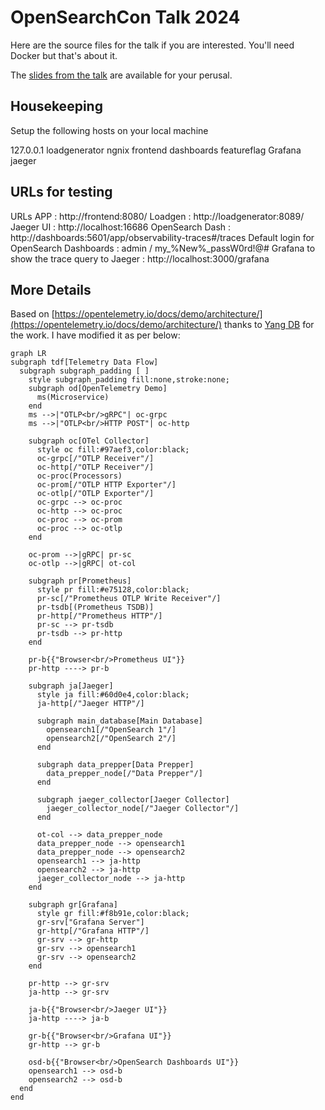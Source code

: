 # OpenSearchCon Talk 2024

Here are the source files for the talk if you are interested. You'll need Docker but that's about it.

The [slides from the talk](https://docs.google.com/presentation/d/1p7WQU7mr_r8eZacuRsqkiNSWl5uYGjbg/edit?usp=sharing&ouid=112537560294655090119&rtpof=true&sd=true) are available for your perusal. 

## Housekeeping

Setup the following hosts on your local machine

127.0.0.1 loadgenerator ngnix frontend dashboards featureflag Grafana jaeger

## URLs for testing
URLs
APP : http://frontend:8080/
Loadgen : http://loadgenerator:8089/
Jaeger UI : http://localhost:16686
OpenSearch Dash : http://dashboards:5601/app/observability-traces#/traces
  Default login for OpenSearch Dashboards : admin / my_%New%_passW0rd!@#
Grafana to show the trace query to Jaeger : http://localhost:3000/grafana

## More Details

Based on [https://opentelemetry.io/docs/demo/architecture/](https://opentelemetry.io/docs/demo/architecture/) thanks to [Yang DB](https://github.com/YANG-DB) for the work. I have modified it as per below:

```mermaid
graph LR
subgraph tdf[Telemetry Data Flow]
  subgraph subgraph_padding [ ]
    style subgraph_padding fill:none,stroke:none;
    subgraph od[OpenTelemetry Demo]
      ms(Microservice)
    end
    ms -->|"OTLP<br/>gRPC"| oc-grpc
    ms -->|"OTLP<br/>HTTP POST"| oc-http

    subgraph oc[OTel Collector]
      style oc fill:#97aef3,color:black;
      oc-grpc[/"OTLP Receiver"/]
      oc-http[/"OTLP Receiver"/]
      oc-proc(Processors)
      oc-prom[/"OTLP HTTP Exporter"/]
      oc-otlp[/"OTLP Exporter"/]
      oc-grpc --> oc-proc
      oc-http --> oc-proc
      oc-proc --> oc-prom
      oc-proc --> oc-otlp
    end

    oc-prom -->|gRPC| pr-sc
    oc-otlp -->|gRPC| ot-col 

    subgraph pr[Prometheus]
      style pr fill:#e75128,color:black;
      pr-sc[/"Prometheus OTLP Write Receiver"/]
      pr-tsdb[(Prometheus TSDB)]
      pr-http[/"Prometheus HTTP"/]
      pr-sc --> pr-tsdb
      pr-tsdb --> pr-http
    end

    pr-b{{"Browser<br/>Prometheus UI"}}
    pr-http ----> pr-b

    subgraph ja[Jaeger]
      style ja fill:#60d0e4,color:black;
      ja-http[/"Jaeger HTTP"/]

      subgraph main_database[Main Database]
        opensearch1[/"OpenSearch 1"/]
        opensearch2[/"OpenSearch 2"/]
      end

      subgraph data_prepper[Data Prepper]
        data_prepper_node[/"Data Prepper"/]
      end

      subgraph jaeger_collector[Jaeger Collector]
        jaeger_collector_node[/"Jaeger Collector"/] 
      end

      ot-col --> data_prepper_node
      data_prepper_node --> opensearch1
      data_prepper_node --> opensearch2
      opensearch1 --> ja-http
      opensearch2 --> ja-http
      jaeger_collector_node --> ja-http
    end

    subgraph gr[Grafana]
      style gr fill:#f8b91e,color:black;
      gr-srv["Grafana Server"]
      gr-http[/"Grafana HTTP"/]
      gr-srv --> gr-http
      gr-srv --> opensearch1
      gr-srv --> opensearch2
    end

    pr-http --> gr-srv
    ja-http --> gr-srv

    ja-b{{"Browser<br/>Jaeger UI"}}
    ja-http ----> ja-b

    gr-b{{"Browser<br/>Grafana UI"}}
    gr-http --> gr-b

    osd-b{{"Browser<br/>OpenSearch Dashboards UI"}}
    opensearch1 --> osd-b
    opensearch2 --> osd-b
  end
end
```

